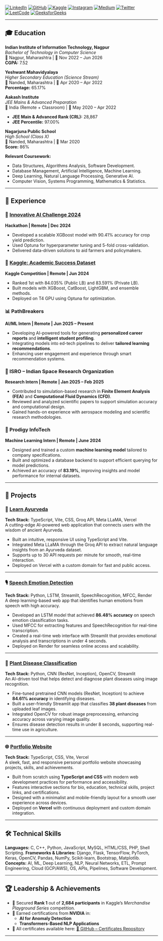 
[![LinkedIn](https://img.shields.io/badge/LinkedIn-blue?style=flat-square&logo=linkedin&logoColor=white)](https://www.linkedin.com/in/ayush-parwal-797a79255/)
[![GitHub](https://img.shields.io/badge/GitHub-black?style=flat-square&logo=github&logoColor=white)](https://github.com/Ayushparwal)
[![Kaggle](https://img.shields.io/badge/Kaggle-blue?style=flat-square&logo=kaggle&logoColor=white)](https://www.kaggle.com/ayushparwal)
[![Instagram](https://img.shields.io/badge/Instagram-E4405F?style=flat-square&logo=instagram&logoColor=white)](https://www.instagram.com/ayushokaay/)
[![Medium](https://img.shields.io/badge/Medium-black?style=flat-square&logo=medium&logoColor=white)](https://medium.com/@ayushokaay)
[![Twitter](https://img.shields.io/badge/Twitter-1DA1F2?style=flat-square&logo=twitter&logoColor=white)](https://x.com/ayushparwal2004)
[![LeetCode](https://img.shields.io/badge/LeetCode-orange?style=flat-square&logo=leetcode&logoColor=white)](https://leetcode.com/u/ayushparwal22/)
[![GeeksforGeeks](https://img.shields.io/badge/GeeksforGeeks-darkgreen?style=flat-square&logo=geeksforgeeks&logoColor=white)](https://www.geeksforgeeks.org/user/ayushokaay/)



---

## 🎓 Education

**Indian Institute of Information Technology, Nagpur**  
_Bachelor of Technology in Computer Science_  
📍 Nagpur, Maharashtra | 📅 Nov 2022 – Jun 2026  
**CGPA:** 7.52

**Yeshwant Mahavidyalaya**  
_Higher Secondary Education (Science Stream)_  
📍 Nanded, Maharashtra | 📅 Apr 2020 – Apr 2022  
**Percentage:** 65.17%

**Aakash Institute**  
_JEE Mains & Advanced Preparation_  
📍 India (Remote + Classroom) | 📅 May 2020 – Apr 2022  
- **JEE Main & Advanced Rank (CRL):** 28,867  
- **JEE Percentile:** 97.00%

**Nagarjuna Public School**  
_High School (Class X)_  
📍 Nanded, Maharashtra | 📅 Mar 2020  
**Score:** 86%


**Relevant Coursework:**
- Data Structures, Algorithms Analysis, Software Development.  
- Database Management, Artificial Intelligence, Machine Learning.  
- Deep Learning, Natural Language Processing, Generative AI.  
- Computer Vision, Systems Programming, Mathematics & Statistics.  

---

## 💼 Experience

### 🧠 [Innovative AI Challenge 2024](https://github.com/Ayushparwal/Certificatess/blob/main/Certificates/innovative_ai_challenge.pdf)  
**Hackathon | Remote | Dec 2024**  
- Developed a scalable XGBoost model with 90.41% accuracy for crop yield prediction.  
- Used Optuna for hyperparameter tuning and 5-fold cross-validation.  
- Delivered data-driven solutions to aid farmers and policymakers.

### 🎯 [Kaggle: Academic Success Dataset](https://github.com/Ayushparwal/Certificatess/blob/main/Certificates/kaggle-comp-certificates.png)  
**Kaggle Competition | Remote | Jun 2024**  
- Ranked 1st with 84.035% (Public LB) and 83.591% (Private LB).  
- Built models with XGBoost, CatBoost, LightGBM, and ensemble methods.  
- Deployed on T4 GPU using Optuna for optimization.

### 📊 PathBreakers  
**AI/ML Intern | Remote | Jun 2025 – Present**  
- Developing AI-powered tools for generating **personalized career reports** and **intelligent student profiling**.  
- Integrating models into ed-tech pipelines to deliver **tailored learning recommendations**.  
- Enhancing user engagement and experience through smart recommendation systems.

  
### 🚀 ISRO – Indian Space Research Organization  
**Research Intern | Remote | Jan 2025 – Feb 2025**  
- Contributed to simulation-based research in **Finite Element Analysis (FEA)** and **Computational Fluid Dynamics (CFD)**.  
- Reviewed and analyzed scientific papers to support simulation accuracy and computational design.  
- Gained hands-on experience with aerospace modeling and scientific research methodologies.

### 🧪 Prodigy InfoTech  
**Machine Learning Intern | Remote | June 2024**  
- Designed and trained a custom **machine learning model** tailored to company specifications.  
- Built and optimized a database backend to support efficient querying for model predictions.  
- Achieved an accuracy of **83.19%**, improving insights and model performance for internal datasets.

---

## 🧪 Projects

### 🌿 [Learn Ayurveda](https://learnayurveda.vercel.app/)  
**Tech Stack:** TypeScript, Vite, CSS, Groq API, Meta LLaMA, Vercel  
A cutting-edge AI-powered web application that connects users with the wisdom of ancient Ayurveda.  
- Built an intuitive, responsive UI using TypeScript and Vite.  
- Integrated Meta LLaMA through the Groq API to extract natural language insights from an Ayurveda dataset.  
- Supports up to 30 API requests per minute for smooth, real-time interaction.  
- Deployed on Vercel with a custom domain for fast and public access.

---

### 🎙️ [Speech Emotion Detection](https://github.com/Ayushparwal/Speech-Emotion-Detection)  
**Tech Stack:** Python, LSTM, Streamlit, SpeechRecognition, MFCC, Render  
A deep learning-based web app that identifies human emotions from speech with high accuracy.  
- Developed an LSTM model that achieved **86.48% accuracy** on speech emotion classification tasks.  
- Used MFCC for extracting features and SpeechRecognition for real-time transcription.  
- Created a real-time web interface with Streamlit that provides emotional analysis and transcriptions in under 4 seconds.  
- Deployed on Render for seamless online access and scalability.

---

### 🍃 [Plant Disease Classification](https://github.com/Ayushparwal/Plant-disease-Classification-using-pretrained-models)  
**Tech Stack:** Python, CNN (ResNet, Inception), OpenCV, Streamlit  
An AI-driven tool that helps detect and diagnose plant diseases using image recognition.  
- Fine-tuned pretrained CNN models (ResNet, Inception) to achieve **84.61% accuracy** in identifying diseases.  
- Built a user-friendly Streamlit app that classifies **38 plant diseases** from uploaded leaf images.  
- Integrated OpenCV for robust image preprocessing, enhancing accuracy across varying image quality.  
- Ensures disease detection results in under 8 seconds, supporting real-time use in agriculture.

---

### 🌐 [Portfolio Website](https://ayushnet.vercel.app)  
**Tech Stack:** TypeScript, CSS, Vite, Vercel  
A sleek, fast, and responsive personal portfolio website showcasing projects, skills, and achievements.  
- Built from scratch using **TypeScript and CSS** with modern web development practices for performance and accessibility.  
- Features interactive sections for bio, education, technical skills, project links, and certifications.  
- Designed with a minimalist and mobile-friendly layout for a smooth user experience across devices.  
- Deployed on **Vercel** with continuous deployment and custom domain integration.

---

## 🛠 Technical Skills

**Languages:** C, C++, Python, JavaScript, MySQL, HTML/CSS, PHP, Shell Scripting. 
**Frameworks & Libraries:** Django, Flask, TensorFlow, PyTorch, Keras, OpenCV, Pandas, NumPy, Scikit-learn, Bootstrap, Matplotlib.  
**Concepts:** AI, ML, Deep Learning, NLP, Neural Networks, ETL, Prompt Engineering, Cloud (GCP/AWS), OS, APIs, Pipelines, Software Development.  

---

## 🏆 Leadership & Achievements

- 🥇 Secured **Rank 1** out of **2,684 participants** in Kaggle’s *Merchandise Playground Series* competition.
- 🧠 Earned certifications from **NVIDIA** in:
  - **AI for Anomaly Detection**
  - **Transformers-Based NLP Applications**
- 📁 All certificates available here: [📜 GitHub – Certificates Repository](https://github.com/Ayushparwal/certificatess/)

---
